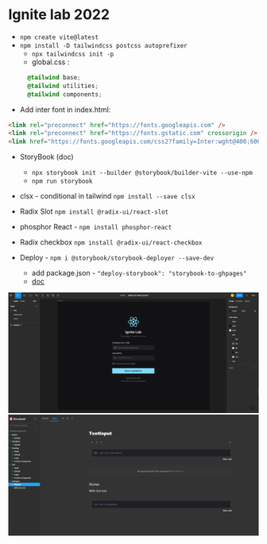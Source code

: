 # Ignite lab 2022

* `npm create vite@latest`
* `npm install -D tailwindcss postcss autoprefixer`
  * `npx tailwindcss init -p`
  * global.css : 
  ```css
    @tailwind base;
    @tailwind utilities;
    @tailwind components;
  ```
* Add inter font in index.html:

```html
<link rel="preconnect" href="https://fonts.googleapis.com" />
<link rel="preconnect" href="https://fonts.gstatic.com" crossorigin />
<link href="https://fonts.googleapis.com/css2?family=Inter:wght@400;600;700&family=Mochiy+Pop+P+One&display=swap" rel="stylesheet" />
```

* StoryBook (doc) 
  * `npx storybook init --builder @storybook/builder-vite --use-npm`
  * `npm run storybook`

* clsx - conditional in tailwind `npm install --save clsx`

* Radix Slot `npm install @radix-ui/react-slot`

* phosphor React - `npm install phosphor-react`
* Radix checkbox `npm install @radix-ui/react-checkbox`

* Deploy - `npm i @storybook/storybook-deployer --save-dev`
  * add package.json - `"deploy-storybook": "storybook-to-ghpages"`
  * [doc](https://github.com/storybookjs/storybook-deployer)

![](figma.png)
![](IgLab1.png)
